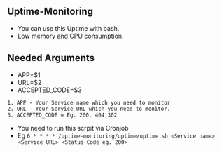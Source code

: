 ## Uptime-Monitoring
* You can use this Uptime with bash.
* Low memory and CPU consumption.

## Needed Arguments

* APP=$1
* URL=$2
* ACCEPTED_CODE=$3

```
1. APP - Your Service name which you need to monitor
2. URL - Your Service URL which you need to monitor.
3. ACCEPTED_CODE = Eg. 200, 404,302
```

* You need to run this scrpit via Cronjob
* Eg `6 * * * * /uptime-monitoring/uptime/uptime.sh <Service name> <Service URL> <Status Code eg. 200>`
